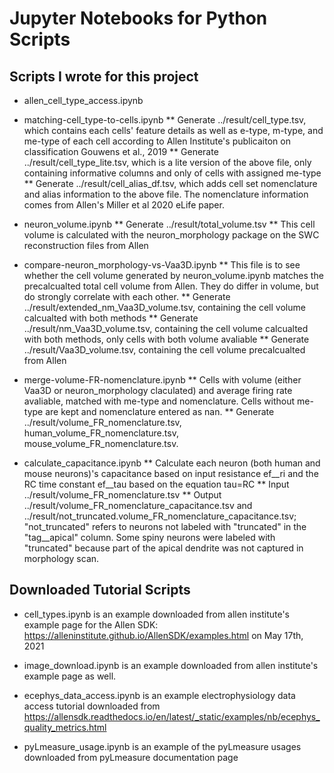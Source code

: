 # Jupyter Notebooks for Python Scripts #

## Scripts I wrote for this project ##

* allen_cell_type_access.ipynb

* matching-cell_type-to-cells.ipynb
** Generate ../result/cell_type.tsv, which contains each cells' feature details as well as e-type, m-type, and me-type of each cell according to Allen Institute's publicaiton on classification Gouwens et al., 2019
** Generate ../result/cell_type_lite.tsv, which is a lite version of the above file, only containing informative columns and only of cells with assigned me-type
** Generate ../result/cell_alias_df.tsv, which adds cell set nomenclature and alias information to the above file. The nomenclature information comes from Allen's Miller et al 2020 eLife paper. 

* neuron_volume.ipynb
** Generate ../result/total_volume.tsv
** This cell volume is calculated with the neuron_morphology package on the SWC reconstruction files from Allen

* compare-neuron_morphology-vs-Vaa3D.ipynb
** This file is to see whether the cell volume generated by neuron_volume.ipynb matches the precalcualted total cell volume from Allen. They do differ in volume, but do strongly correlate with each other. 
** Generate ../result/extended_nm_Vaa3D_volume.tsv, containing the cell volume calcualted with both methods
** Generate ../result/nm_Vaa3D_volume.tsv, containing the cell volume calcualted with both methods, only cells with both volume avaliable
** Generate ../result/Vaa3D_volume.tsv, containing the cell volume precalcualted from Allen

* merge-volume-FR-nomenclature.ipynb
** Cells with volume (either Vaa3D or neuron_morphology claculated) and average firing rate avaliable, matched with me-type and nomenclature. Cells without me-type are kept and nomenclature entered as nan. 
** Generate ../result/volume_FR_nomenclature.tsv, human_volume_FR_nomenclature.tsv, mouse_volume_FR_nomenclature.tsv. 

* calculate_capacitance.ipynb
** Calculate each neuron (both human and mouse neurons)'s capacitance based on input resistance ef__ri and the RC time constant ef__tau based on the equation tau=RC 
** Input ../result/volume_FR_nomenclature.tsv
** Output ../result/volume_FR_nomenclature_capacitance.tsv and ../result/not_truncated.volume_FR_nomenclature_capacitance.tsv; "not_truncated" refers to neurons not labeled with "truncated" in the "tag__apical" column. Some spiny neurons were labeled with "truncated" because part of the apical dendrite was not captured in morphology scan. 

## Downloaded Tutorial Scripts ##

* cell_types.ipynb is an example downloaded from allen institute's example page for the Allen SDK: https://alleninstitute.github.io/AllenSDK/examples.html on May 17th, 2021

* image_download.ipynb is an example downloaded from allen institute's example page as well. 

* ecephys_data_access.ipynb is an example electrophysiology data access tutorial downloaded from https://allensdk.readthedocs.io/en/latest/_static/examples/nb/ecephys_quality_metrics.html

* pyLmeasure_usage.ipynb is an example of the pyLmeasure usages downloaded from pyLmeasure documentation page